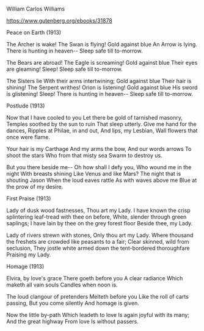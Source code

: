 William Carlos Williams 

https://www.gutenberg.org/ebooks/31878

Peace on Earth (1913)


The Archer is wake!
The Swan is flying!
Gold against blue
An Arrow is lying.
There is hunting in heaven--
Sleep safe till to-morrow.

The Bears are abroad!
The Eagle is screaming!
Gold against blue
Their eyes are gleaming!
Sleep!
Sleep safe till to-morrow.

The Sisters lie
With their arms intertwining;
Gold against blue
Their hair is shining!
The Serpent writhes!
Orion is listening!
Gold against blue
His sword is glistening!
Sleep!
There is hunting in heaven--
Sleep safe till to-morrow.




Postlude (1913)


Now that I have cooled to you
Let there be gold of tarnished masonry,
Temples soothed by the sun to ruin
That sleep utterly.
Give me hand for the dances,
Ripples at Philae, in and out,
And lips, my Lesbian,
Wall flowers that once were flame.

Your hair is my Carthage
And my arms the bow,
And our words arrows
To shoot the stars
Who from that misty sea
Swarm to destroy us.

But you there beside me--
Oh how shall I defy you,
Who wound me in the night
With breasts shining
Like Venus and like Mars?
The night that is shouting Jason
When the loud eaves rattle
As with waves above me
Blue at the prow of my desire.




First Praise (1913)


Lady of dusk wood fastnesses,
  Thou art my Lady.
I have known the crisp splintering leaf-tread with thee on before,
White, slender through green saplings;
I have lain by thee on the grey forest floor
  Beside thee, my Lady.

Lady of rivers strewn with stones,
  Only thou art my Lady.
Where thousand the freshets are crowded like peasants to a fair;
Clear skinned, wild from seclusion,
They jostle white armed down the tent-bordered thoroughfare
  Praising my Lady.




Homage (1913)


Elvira, by love's grace
There goeth before you
A clear radiance
Which maketh all vain souls
Candles when noon is.

The loud clangour of pretenders
Melteth before you
Like the roll of carts passing,
But you come silently
And homage is given.

Now the little by-path
Which leadeth to love
Is again joyful with its many;
And the great highway
From love
Is without passers.